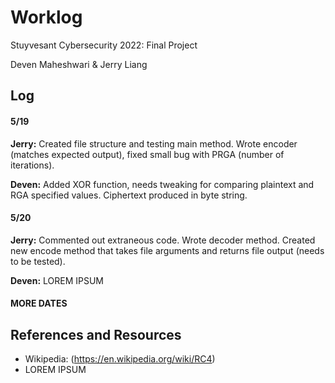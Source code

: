 # Worklog
Stuyvesant Cybersecurity 2022: Final Project

Deven Maheshwari & Jerry Liang

## Log

#### 5/19
**Jerry:** Created file structure and testing main method. Wrote encoder (matches expected output), fixed small bug with PRGA (number of iterations).

**Deven:** Added XOR function, needs tweaking for comparing plaintext and RGA specified values. Ciphertext produced in byte string.

#### 5/20
**Jerry:** Commented out extraneous code. Wrote decoder method. Created new encode method that takes file arguments and returns file output (needs to be tested).

**Deven:** LOREM IPSUM

#### MORE DATES

## References and Resources
* Wikipedia: (https://en.wikipedia.org/wiki/RC4)
* LOREM IPSUM
